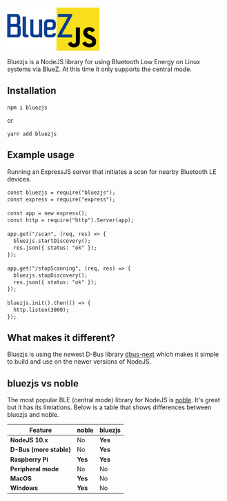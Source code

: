 ![bluezjs logo](bluezjs-logo.png?raw=true "bluezjs logo")

Bluezjs is a NodeJS library for using Bluetooth Low Energy on Linux systems via BlueZ. At this time it only supports the central mode.

## Installation

```
npm i bluezjs
```

or

```
yarn add bluezjs
```

## Example usage

Running an ExpressJS server that initiates a scan for nearby Bluetooth LE devices.

```
const bluezjs = require("bluezjs");
const express = require("express");

const app = new express();
const http = require("http").Server(app);

app.get("/scan", (req, res) => {
  bluezjs.startDiscovery();
  res.json({ status: "ok" });
});

app.get("/stopScanning", (req, res) => {
  bluezjs.stopDiscovery();
  res.json({ status: "ok" });
});

bluezjs.init().then(() => {
  http.listen(3000);
});
```

## What makes it different?

Bluezjs is using the newest D-Bus library [dbus-next](https://github.com/acrisci/node-dbus-next) which makes it simple to build and use on the newer versions of NodeJS.

## bluezjs vs noble

The most popular BLE (central mode) library for NodeJS is [noble](https://github.com/noble/noble). It's great but it has its limiations. Below is a table that shows differences between bluezjs and noble.

| Feature                 | noble   | bluezjs |
| ----------------------- | ------- | ------- |
| **NodeJS 10.x**         | No      | **Yes** |
| **D-Bus (more stable)** | No      | **Yes** |
| **Raspberry Pi**        | **Yes** | **Yes** |
| **Peripheral mode**     | No      | No      |
| **MacOS**               | **Yes** | No      |
| **Windows**             | **Yes** | No      |
